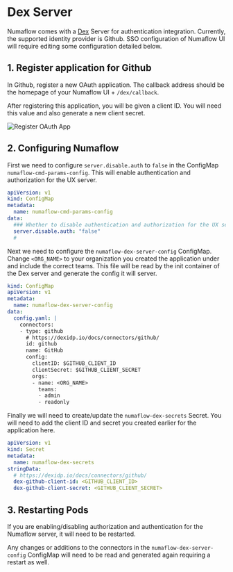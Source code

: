 # Dex Server

Numaflow comes with a [Dex](https://github.com/dexidp/dex) Server for authentication integration. Currently,
the supported identity provider is Github. SSO configuration of Numaflow UI will require editing some configuration
detailed below.

## 1. Register application for Github

In Github, register a new OAuth application. The callback address should be the homepage of your Numaflow UI + `/dex/callback`.

After registering this application, you will be given a client ID. You will need this value and also generate
a new client secret.

![Register OAuth App](../../../assets/creating-application-github.png "Register OAuth App")

## 2. Configuring Numaflow

First we need to configure `server.disable.auth` to `false` in the ConfigMap `numaflow-cmd-params-config`. This will 
enable authentication and authorization for the UX server.

```yaml
apiVersion: v1
kind: ConfigMap
metadata:
  name: numaflow-cmd-params-config
data:
  ### Whether to disable authentication and authorization for the UX server, defaults to false.
  server.disable.auth: "false"
  #
```

Next we need to configure the `numaflow-dex-server-config` ConfigMap. Change `<ORG_NAME>` to your organization you 
created the application under and include the correct teams. This file will be read by the init container of the Dex 
server and generate the config it will server.

```yaml
kind: ConfigMap
apiVersion: v1
metadata:
  name: numaflow-dex-server-config
data:
  config.yaml: |
    connectors:
    - type: github
      # https://dexidp.io/docs/connectors/github/
      id: github
      name: GitHub
      config:
        clientID: $GITHUB_CLIENT_ID
        clientSecret: $GITHUB_CLIENT_SECRET
        orgs:
        - name: <ORG_NAME>
          teams:
          - admin
          - readonly
```

Finally we will need to create/update the `numaflow-dex-secrets` Secret. You will need to add the client ID and secret 
you created earlier for the application here.

```yaml
apiVersion: v1
kind: Secret
metadata:
  name: numaflow-dex-secrets
stringData:
  # https://dexidp.io/docs/connectors/github/
  dex-github-client-id: <GITHUB_CLIENT_ID>
  dex-github-client-secret: <GITHUB_CLIENT_SECRET>
```

## 3. Restarting Pods

If you are enabling/disabling authorization and authentication for the Numaflow server, it will need to be restarted.

Any changes or additions to the connectors in the `numaflow-dex-server-config` ConfigMap will need to be read and
generated again requiring a restart as well.
